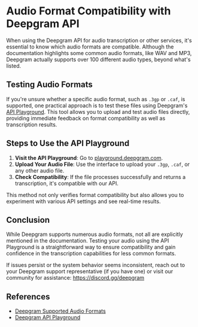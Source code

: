 # Audio Format Compatibility with Deepgram API

When using the Deepgram API for audio transcription or other services, it's essential to know which audio formats are compatible. Although the documentation highlights some common audio formats, like WAV and MP3, Deepgram actually supports over 100 different audio types, beyond what's listed.

## Testing Audio Formats

If you're unsure whether a specific audio format, such as `.3gp` or `.caf`, is supported, one practical approach is to test these files using Deepgram's [API Playground](https://playground.deepgram.com/?endpoint=listen&smart_format=true&language=en&model=nova-3). This tool allows you to upload and test audio files directly, providing immediate feedback on format compatibility as well as transcription results.

## Steps to Use the API Playground

1. **Visit the API Playground**: Go to [playground.deepgram.com](https://playground.deepgram.com/?endpoint=listen&smart_format=true&language=en&model=nova-3).
2. **Upload Your Audio File**: Use the interface to upload your `.3gp`, `.caf`, or any other audio file.
3. **Check Compatibility**: If the file processes successfully and returns a transcription, it's compatible with our API.

This method not only verifies format compatibility but also allows you to experiment with various API settings and see real-time results.

## Conclusion

While Deepgram supports numerous audio formats, not all are explicitly mentioned in the documentation. Testing your audio using the API Playground is a straightforward way to ensure compatibility and gain confidence in the transcription capabilities for less common formats.

If issues persist or the system behavior seems inconsistent, reach out to your Deepgram support representative (if you have one) or visit our community for assistance: https://discord.gg/deepgram

## References
- [Deepgram Supported Audio Formats](https://developers.deepgram.com/docs/supported-audio-formats)
- [Deepgram API Playground](https://playground.deepgram.com/?endpoint=listen&smart_format=true&language=en&model=nova-3)